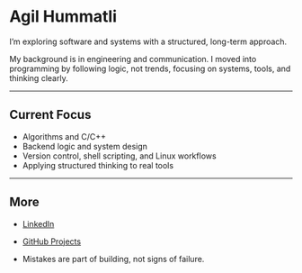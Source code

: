 # Agil Hummatli

I’m exploring software and systems with a structured, long-term approach.

My background is in engineering and communication. I moved into programming by following logic, not trends, focusing on systems, tools, and thinking clearly.

---

## Current Focus

- Algorithms and C/C++  
- Backend logic and system design  
- Version control, shell scripting, and Linux workflows  
- Applying structured thinking to real tools

---

## More

- [LinkedIn](https://linkedin.com/in/hummatlia)  
- [GitHub Projects](https://github.com/AgilHummatli)

- Mistakes are part of building, not signs of failure.
